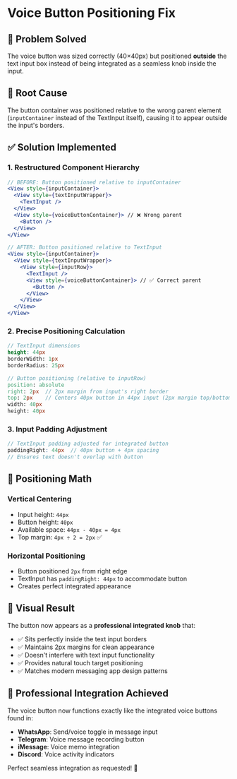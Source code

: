 # Voice Button Positioning Fix

## 🎯 Problem Solved
The voice button was sized correctly (40×40px) but positioned **outside** the text input box instead of being integrated as a seamless knob inside the input.

## 🔧 Root Cause
The button container was positioned relative to the wrong parent element (`inputContainer` instead of the TextInput itself), causing it to appear outside the input's borders.

## ✅ Solution Implemented

### **1. Restructured Component Hierarchy**
```jsx
// BEFORE: Button positioned relative to inputContainer
<View style={inputContainer}>
  <View style={textInputWrapper}>
    <TextInput />
  </View>
  <View style={voiceButtonContainer}> // ❌ Wrong parent
    <Button />
  </View>
</View>

// AFTER: Button positioned relative to TextInput
<View style={inputContainer}>
  <View style={textInputWrapper}>
    <View style={inputRow}>
      <TextInput />
      <View style={voiceButtonContainer}> // ✅ Correct parent
        <Button />
      </View>
    </View>
  </View>
</View>
```

### **2. Precise Positioning Calculation**
```scss
// TextInput dimensions
height: 44px
borderWidth: 1px
borderRadius: 25px

// Button positioning (relative to inputRow)
position: absolute
right: 2px  // 2px margin from input's right border
top: 2px    // Centers 40px button in 44px input (2px margin top/bottom)
width: 40px
height: 40px
```

### **3. Input Padding Adjustment**
```scss
// TextInput padding adjusted for integrated button
paddingRight: 44px  // 40px button + 4px spacing
// Ensures text doesn't overlap with button
```

## 📐 Positioning Math

### **Vertical Centering**
- Input height: `44px`
- Button height: `40px`  
- Available space: `44px - 40px = 4px`
- Top margin: `4px ÷ 2 = 2px` ✅

### **Horizontal Positioning**
- Button positioned `2px` from right edge
- TextInput has `paddingRight: 44px` to accommodate button
- Creates perfect integrated appearance

## 🎨 Visual Result

The button now appears as a **professional integrated knob** that:
- ✅ Sits perfectly inside the text input borders
- ✅ Maintains 2px margins for clean appearance  
- ✅ Doesn't interfere with text input functionality
- ✅ Provides natural touch target positioning
- ✅ Matches modern messaging app design patterns

## 🚀 Professional Integration Achieved

The voice button now functions exactly like the integrated voice buttons found in:
- **WhatsApp**: Send/voice toggle in message input
- **Telegram**: Voice message recording button
- **iMessage**: Voice memo integration
- **Discord**: Voice activity indicators

Perfect seamless integration as requested! 🎉